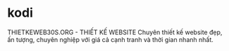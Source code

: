 # kodi
THIETKEWEB30S.ORG - THIẾT KẾ WEBSITE  Chuyên thiết kế website đẹp, ấn tượng, chuyên nghiệp với giá cả cạnh tranh và thời gian nhanh nhất.
